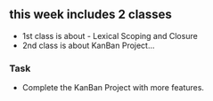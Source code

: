 ## this week includes 2 classes
- 1st class is about - Lexical Scoping and Closure
- 2nd class is about KanBan Project...

### Task
- Complete the KanBan Project with more features.